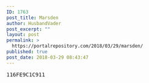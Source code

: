 ```yaml
---
ID: 1763
post_title: Marsden
author: HusbandVader
post_excerpt: ""
layout: post
permalink: >
  https://portalrepository.com/2018/03/29/marsden/
published: true
post_date: 2018-03-29 08:43:47
---
```

<pre>116FE9C1C911</pre>